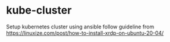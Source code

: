 # kube-cluster
Setup kubernetes cluster using ansible follow guideline from https://linuxize.com/post/how-to-install-xrdp-on-ubuntu-20-04/
